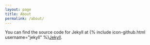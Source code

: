 ```yaml
---
layout: page
title: About
permalink: /about/
---
```

You can find the source code for Jekyll at {% include icon-github.html username="jekyll" %}[Jekyll](https://github.com/jekyll/jekyll).
